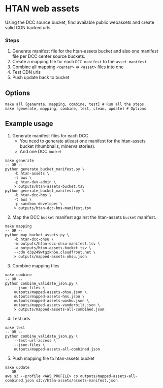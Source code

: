 # HTAN web assets
Using the DCC source bucket, find available public webassets and create valid CDN backed urls.

### Steps
1. Generate manifest file for the htan-assets bucket and also one manifest file per DCC center source buckets.
2. Create a mapping file for each `DCC manifest` to the `asset manifest`
3. Combine all mapping `<center>` => `<asset>` files into one
4. Test CDN urls
5. Push update back to bucket

## Options
```
make all [generate, mapping, combine, test] # Run all the steps
make [generate, mapping, combine, test, clean, update] # Options
```

## Example usage
1. Generate manifest files for each DCC. 
    - You need to generate atleast one manifest for the htan-assets bucket (thumbnails, minerva stories). 
    - And one DCC `bucket`
```
make generate
-- OR --
python generate_bucket_manifest.py \
    -b htan-assets \
    -t aws \
    -p htan-dev-admin \
    > outputs/htan-assets-bucket.tsv
python generate_bucket_manifest.py \
    -b htan-dcc-hms \
    -t aws \
    -p sandbox-developer \
    > outputs/htan-dcc-hms-manifest.tsv
```
2. Map the DCC `bucket` manifest against the htan-assets `bucket` manifest.
```
make mapping
-- OR --
python map_bucket_assets.py \
    -b htan-dcc-ohsu \
    -m outputs/htan-dcc-ohsu-manifest.tsv \
    -a outputs/htan-assets-bucket.tsv \
    --cdn d3p249wtgzkn5u.cloudfront.net \
    > outputs/mapped-assets-ohsu.json
```
3. Combine mapping files
```
make combine
-- OR --
python combine_validate_json.py \
    --json-files \
    outputs/mapped-assets-ohsu.json \
    outputs/mapped-assets-hms.json \
    outputs/mapped-assets-washu.json \
    outputs/mapped-assets-vanderbilt.json \
    > outputs/mapped-assets-all-combined.json
```
4. Test urls
```
make test
-- OR --
python combine_validate_json.py \
    --test-url-access \
    --json-files \
    outputs/mapped-assets-all-combined.json
```

5. Push mapping file to htan-assets bucket
```
make update
-- OR --
aws s3 --profile <AWS_PROFILE> cp outputs/mapped-assets-all-combined.json s3://htan-assets/assets-manifest.json
```

